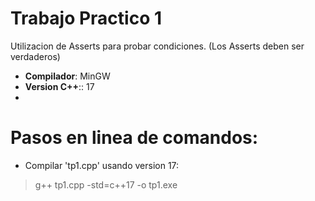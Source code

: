 # Trabajo Practico 1

Utilizacion de Asserts para probar condiciones. (Los Asserts deben ser verdaderos)

* **Compilador**: MinGW
* **Version C++**:: 17
* 
# **Pasos en linea de comandos:**

- Compilar 'tp1.cpp' usando version 17:
> g++ tp1.cpp -std=c++17 -o tp1.exe


